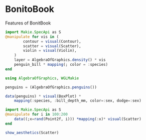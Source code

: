 # BonitoBook

Features of BonitBook

```julia
import Makie.SpecApi as S
@manipulate for vis in (
        contour = visual(Contour),
        scatter = visual(Scatter),
        violin = visual(Violin),
    )
    layer = AlgebraOfGraphics.density() * vis
    penguin_bill * mapping(; color = :species)
end
```

```julia true false true false
using AlgebraOfGraphics, WGLMakie

penguins = (AlgebraOfGraphics.penguins())

data(penguins) * visual(BoxPlot) *
    mapping(:species, :bill_depth_mm, color=:sex, dodge=:sex) 
```
```julia true false true false
import Makie.SpecApi as S
@manipulate for i in 100:200
    data((;x=rand(Point2f, i))) *mapping(:x)* visual(Scatter)
end
```
```julia true true true false
show_aesthetics(Scatter)
```
```julia true true true false

```
